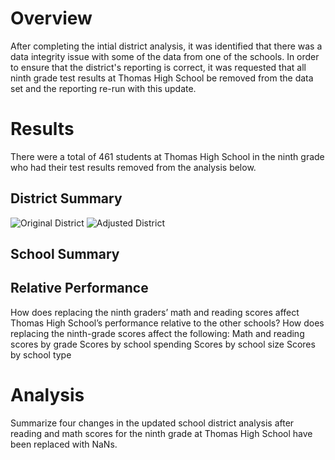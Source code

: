 # Overview
After completing the intial district analysis, it was identified that there was a data integrity issue with some of the data from one of the schools. In order to ensure that the district's reporting is correct, it was requested that all ninth grade test results at Thomas High School be removed from the data set and the reporting re-run with this update.  


# Results
There were a total of 461 students at Thomas High School in the ninth grade who had their test results removed from the analysis below.

## District Summary
![Original District](../main/Resources/district_orginal.png)
![Adjusted District](../main/Resources/district_adjusted.png)
## School Summary

## Relative Performance



How does replacing the ninth graders’ math and reading scores affect Thomas High School’s performance relative to the other schools?
How does replacing the ninth-grade scores affect the following:
Math and reading scores by grade
Scores by school spending
Scores by school size
Scores by school type
# Analysis

Summarize four changes in the updated school district analysis after reading and math scores for the ninth grade at Thomas High School have been replaced with NaNs.
